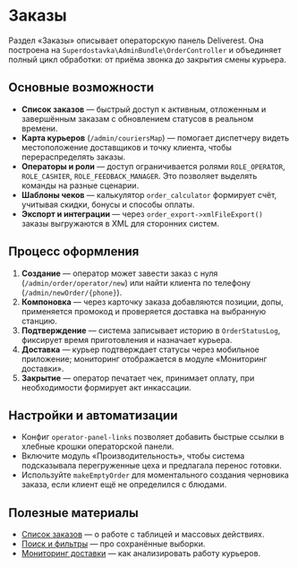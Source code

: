 # Заказы

Раздел «Заказы» описывает операторскую панель Deliverest. Она построена на `Superdostavka\AdminBundle\OrderController` и объединяет полный цикл обработки: от приёма звонка до закрытия смены курьера.

## Основные возможности

- **Список заказов** — быстрый доступ к активным, отложенным и завершённым заказам с обновлением статусов в реальном времени.
- **Карта курьеров** (`/admin/couriersMap`) — помогает диспетчеру видеть местоположение доставщиков и точку клиента, чтобы перераспределять заказы.
- **Операторы и роли** — доступ ограничивается ролями `ROLE_OPERATOR`, `ROLE_CASHIER`, `ROLE_FEEDBACK_MANAGER`. Это позволяет выделять команды на разные сценарии.
- **Шаблоны чеков** — калькулятор `order_calculator` формирует счёт, учитывая скидки, бонусы и способы оплаты.
- **Экспорт и интеграции** — через `order_export->xmlFileExport()` заказы выгружаются в XML для сторонних систем.

## Процесс оформления

1. **Создание** — оператор может завести заказ с нуля (`/admin/order/operator/new`) или найти клиента по телефону (`/admin/newOrder/{phone}`).
2. **Компоновка** — через карточку заказа добавляются позиции, допы, применяется промокод и проверяется доставка на выбранную станцию.
3. **Подтверждение** — система записывает историю в `OrderStatusLog`, фиксирует время приготовления и назначает курьера.
4. **Доставка** — курьер подтверждает статусы через мобильное приложение; мониторинг отображается в модуле «Мониторинг доставки».
5. **Закрытие** — оператор печатает чек, принимает оплату, при необходимости формирует акт инкассации.

## Настройки и автоматизации

- Конфиг `operator-panel-links` позволяет добавить быстрые ссылки в хлебные крошки операторской панели.
- Включите модуль «Производительность», чтобы система подсказывала перегруженные цеха и предлагала перенос готовки.
- Используйте `makeEmptyOrder` для моментального создания черновика заказа, если клиент ещё не определился с блюдами.

## Полезные материалы

- [Список заказов](list.md) — о работе с таблицей и массовых действиях.
- [Поиск и фильтры](filters.md) — про сохранённые выборки.
- [Мониторинг доставки](tracking.md) — как анализировать работу курьеров.
